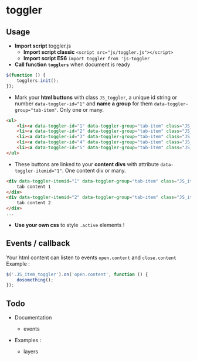 # toggler

## Usage 

* **Import script** toggler.js
    * **Import script classic** `<script src="js/toggler.js"></script>`
    * **Import script ES6** `import toggler from 'js-toggler`
* **Call function `togglers`** when document is ready
```javascript
$(function () {
    togglers.init();
});
```
* Mark your **html buttons** with class `JS_toggler`, a unique id string or number `data-toggler-id="1"` and **name a group** for them `data-toggler-group="tab-item"`. Only one or many.
```html
<ul>
    <li><a data-toggler-id="1" data-toggler-group="tab-item" class="JS_toggler active">btn 1</a></li>
    <li><a data-toggler-id="2" data-toggler-group="tab-item" class="JS_toggler">btn 2</a></li>
    <li><a data-toggler-id="3" data-toggler-group="tab-item" class="JS_toggler">btn 3</a></li>
    <li><a data-toggler-id="4" data-toggler-group="tab-item" class="JS_toggler">btn 4</a></li>
    <li><a data-toggler-id="5" data-toggler-group="tab-item" class="JS_toggler">btn 5</a></li>
</ul>
```
* These buttons are linked to your **content divs** with attribute `data-toggler-itemid="1"`. One content div or many. 
```html
<div data-toggler-itemid="1" data-toggler-group="tab-item" class="JS_item_toggler active">
    tab content 1
</div>
<div data-toggler-itemid="2" data-toggler-group="tab-item" class="JS_item_toggler">
    tab content 2
</div>
...
```
* **Use your own css** to style `.active` elements !

## Events / callback
Your html content can listen to events `open.content` and `close.content`
Example : 
```javascript
$('.JS_item_toggler').on('open.content', function () {
    dosomething();
});
```
## Todo

* Documentation
  * events

* Examples :
  * layers
